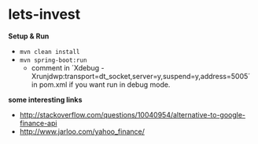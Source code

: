 lets-invest
===========

**Setup & Run**

* `mvn clean install`
* `mvn spring-boot:run`
    * comment in ´Xdebug -Xrunjdwp:transport=dt_socket,server=y,suspend=y,address=5005´ in pom.xml if you want run in debug mode.


**some interesting links**


* http://stackoverflow.com/questions/10040954/alternative-to-google-finance-api
* http://www.jarloo.com/yahoo_finance/